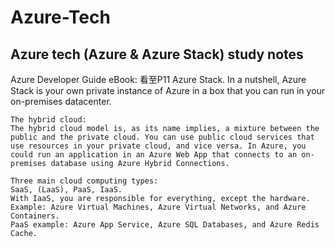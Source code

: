# Azure-Tech
## Azure tech (Azure & Azure Stack) study notes


Azure Developer Guide eBook: 看至P11
    Azure Stack. In a nutshell, Azure Stack is your own private instance of Azure in a box that you can run in your on-premises datacenter.

    The hybrid cloud:
    The hybrid cloud model is, as its name implies, a mixture between the public and the private cloud. You can use public cloud services that use resources in your private cloud, and vice versa. In Azure, you could run an application in an Azure Web App that connects to an on-premises database using Azure Hybrid Connections.

    Three main cloud computing types:
    SaaS, (LaaS), PaaS, IaaS.
    With IaaS, you are responsible for everything, except the hardware. Example: Azure Virtual Machines, Azure Virtual Networks, and Azure Containers.
    PaaS example: Azure App Service, Azure SQL Databases, and Azure Redis Cache.